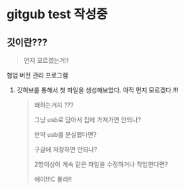 # gitgub test 작성중

## 깃이란???

> 먼지 모르겠는거!!

협업 버전 관리 프로그램

1. 깃허브를 통해서 첫 파일을 생성해보았다. 아직 먼지 모르겠다.!!!

   > 왜하는거지 ???
   >
   > 그냥 usb로 담아서 집에 가져가면 안되나?
   >
   > 만약 usb를 분실했다면?
   >
   > 구글에 저장하면 안되나?
   >
   > 2명이상이 계속 같은 파일을 수정하거나 작업한다면?
   >
   > 에이!!!C 몰라!!


